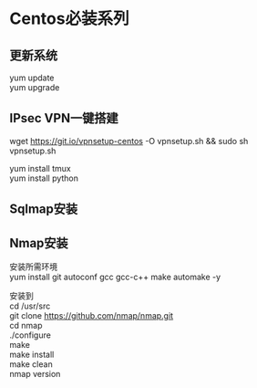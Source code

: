 # Centos必装系列
## 更新系统
yum update   
yum upgrade

## IPsec VPN一键搭建
wget https://git.io/vpnsetup-centos -O vpnsetup.sh && sudo sh vpnsetup.sh


yum install tmux   
yum install python


## Sqlmap安装

## Nmap安装

安装所需环境   
yum install git autoconf gcc gcc-c++ make automake -y

安装到   
cd /usr/src   
git clone https://github.com/nmap/nmap.git   
cd nmap   
./configure  
make   
make install  
make clean   
nmap version

